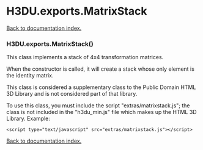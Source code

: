 # H3DU.exports.MatrixStack

[Back to documentation index.](index.md)

<a name='H3DU.exports.MatrixStack'></a>
### H3DU.exports.MatrixStack()

This class implements a stack
of 4x4 transformation matrices.

When the constructor is called, it will create a stack whose
only element is the identity matrix.

This class is considered a supplementary class to the
Public Domain HTML 3D Library and is not considered part of that
library.

To use this class, you must include the script "extras/matrixstack.js"; the
class is not included in the "h3du_min.js" file which makes up
the HTML 3D Library. Example:

    <script type="text/javascript" src="extras/matrixstack.js"></script>

[Back to documentation index.](index.md)
